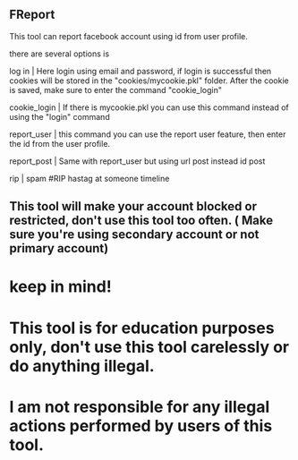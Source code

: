 ## FReport

This tool can report facebook account using id from user profile.

there are several options is

log in | Here login using email and password, if login is successful then cookies will be stored in the "cookies/mycookie.pkl" folder. After the cookie is saved, make sure to enter the command "cookie_login"

cookie_login | If there is mycookie.pkl you can use this command instead of using the "login" command

report_user | this command you can use the report user feature, then enter the id from the user profile.

report_post | Same with report_user but using url post instead id post

rip         | spam #RIP hastag at someone timeline

## This tool will make your account blocked or restricted, don't use this tool too often. ( Make sure you're using secondary account or not primary account)

# keep in mind!
# This tool is for education purposes only, don't use this tool carelessly or do anything illegal.
# I am not responsible for any illegal actions performed by users of this tool.